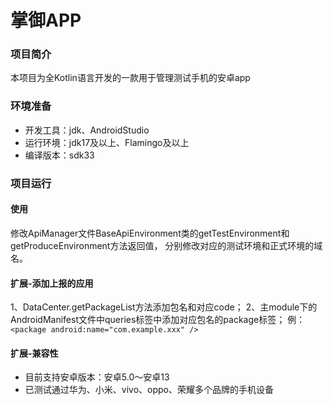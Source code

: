 
# 掌御APP

### 项目简介
本项目为全Kotlin语言开发的一款用于管理测试手机的安卓app

### 环境准备
+ 开发工具：jdk、AndroidStudio
+ 运行环境：jdk17及以上、Flamingo及以上
+ 编译版本：sdk33

### 项目运行
#### 使用
修改ApiManager文件BaseApiEnvironment类的getTestEnvironment和getProduceEnvironment方法返回值，
分别修改对应的测试环境和正式环境的域名。

#### 扩展-添加上报的应用
1、DataCenter.getPackageList方法添加包名和对应code；
2、主module下的AndroidManifest文件中queries标签中添加对应包名的package标签；
例：`<package android:name="com.example.xxx" />`

#### 扩展-兼容性
+ 目前支持安卓版本：安卓5.0～安卓13
+ 已测试通过华为、小米、vivo、oppo、荣耀多个品牌的手机设备
